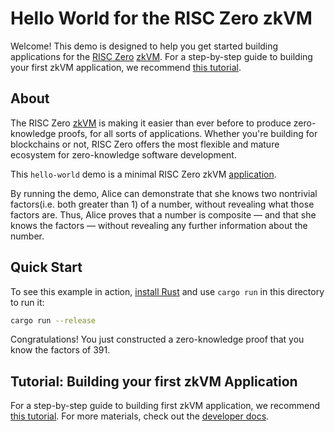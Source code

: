 # Hello World for the RISC Zero zkVM

Welcome! This demo is designed to help you get started building applications for the [RISC Zero] [zkVM]. For a step-by-step guide to building your first zkVM application, we recommend [this tutorial].

## About
The RISC Zero [zkVM] is making it easier than ever before to produce zero-knowledge proofs, for all sorts of applications.
Whether you're building for blockchains or not, RISC Zero offers the most flexible and mature ecosystem for zero-knowledge software development.

This `hello-world` demo is a minimal RISC Zero zkVM [application].

By running the demo, Alice can demonstrate that she knows two nontrivial factors(i.e. both greater than 1) of a number, without revealing what those factors are.
Thus, Alice proves that a number is composite — and that she knows the factors — without revealing any further information about the number.

[zkVM]: https://dev.risczero.com/zkvm
[application]: https://dev.risczero.com/zkvm/developer-guide/zkvm-app-structure

## Quick Start
To see this example in action, [install Rust] and use `cargo run` in this directory to run it:
```sh
cargo run --release
```

Congratulations! You just constructed a zero-knowledge proof that you know the factors of 391.

[install Rust]: https://doc.rust-lang.org/cargo/getting-started/installation.html

## Tutorial: Building your first zkVM Application
For a step-by-step guide to building first zkVM application, we recommend [this tutorial]. For more materials, check out the [developer docs].

[RISC Zero]: https://risczero.com
[this tutorial]: https://github.com/risc0/risc0/tree/main/examples/hello-world/tutorial.md
[developer docs]: https://dev.risczero.com/zkvm





